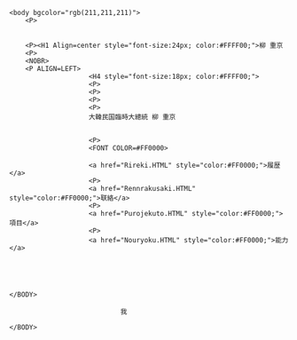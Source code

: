 <HTML>						
	<HEAD>					
		<TITLE>				
				柳 重京 RYU, Junggyeong 		
		</TITLE>				
	</HEAD>					
						
	<body bgcolor="rgb(211,211,211)">					
		<P>
		

		<P><H1 Align=center style="font-size:24px; color:#FFFF00;">柳 重京
		<P>
		<NOBR>					
		<P ALIGN=LEFT>		
						<H4 style="font-size:18px; color:#FFFF00;">			
						<P>
						<P>
						<P>
						<P>
						大韓民国臨時大總統 柳 重京
						
						
						<P>
						<FONT COLOR=#FF0000>

						<a href="Rireki.HTML" style="color:#FF0000;">履歴</a>
						<P>
						<a href="Rennrakusaki.HTML" style="color:#FF0000;">联絡</a>
						<P>
						<a href="Purojekuto.HTML" style="color:#FF0000;">項目</a>
						<P>
						<a href="Nouryoku.HTML" style="color:#FF0000;">能力</a>
						
						
						
						
						
	</BODY>					
</HTML>						
					
								
								
								
								
								
								
								
								
								我
								
	</BODY>							
								
								
								
</HTML>								
								

